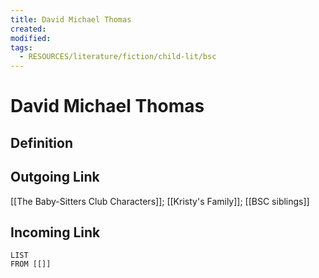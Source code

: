 ```yaml
---
title: David Michael Thomas
created: 
modified: 
tags:
  - RESOURCES/literature/fiction/child-lit/bsc
---
```

# David Michael Thomas
## Definition

## Outgoing Link
[[The Baby-Sitters Club Characters]]; [[Kristy's Family]]; [[BSC siblings]]
## Incoming Link
```dataview
LIST
FROM [[]]
```